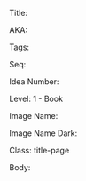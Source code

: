 Title: 

AKA: 

Tags: 

Seq: 

Idea Number: 

Level: 1 - Book

Image Name: 

Image Name Dark: 

Class: title-page

Body: 

